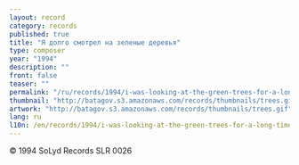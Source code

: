 ```yaml
---
layout: record
category: records
published: true
title: "Я долго смотрел на зеленые деревья"
type: composer
year: "1994"
description: ""
front: false
teaser: ""
permalink: "/ru/records/1994/i-was-looking-at-the-green-trees-for-a-long-time"
thumbnail: "http://batagov.s3.amazonaws.com/records/thumbnails/trees.gif"
artwork: "http://batagov.s3.amazonaws.com/records/thumbnails/trees.gif"
lang: ru
l10n: /en/records/1994/i-was-looking-at-the-green-trees-for-a-long-time
---
```

	 
© 1994 SoLyd Records SLR 0026